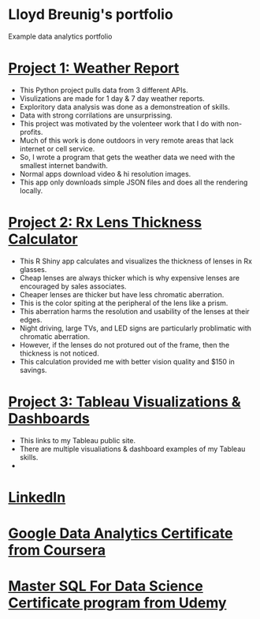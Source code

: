 # Lloyd Breunig's portfolio
Example data analytics portfolio

# [Project 1: Weather Report](https://github.com/LloydBreunig/Lloyd_portfolio/blob/main/weather_project.ipynb)
* This Python project pulls data from 3 different APIs.
* Visulizations are made for 1 day & 7 day weather reports.
* Exploritory data analysis was done as a demonstreation of skills.
* Data with strong corrilations are unsurprissing.
* This project was motivated by the volenteer work that I do with non-profits.
* Much of this work is done outdoors in very remote areas that lack internet or cell service.
* So, I wrote a program that gets the weather data we need with the smallest internet bandwith.
* Normal apps download video & hi resolution images.
* This app only downloads simple JSON files and does all the rendering locally.

# [Project 2: Rx Lens Thickness Calculator](https://github.com/LloydBreunig/Lloyd_portfolio/blob/main/Rx%20glasses%20shiny%20app.R)
* This R Shiny app calculates and visualizes the thickness of lenses in Rx glasses. 
* Cheap lenses are always thicker which is why expensive lenses are encouraged by sales associates.
* Cheaper lenses are thicker but have less chromatic aberration. 
* This is the color spiting at the peripheral of the lens like a prism.
* This aberration harms the resolution and usability of the lenses at their edges.
* Night driving, large TVs, and LED signs are particularly problimatic with chromatic aberration.
* However, if the lenses do not protured out of the frame, then the thickness is not noticed. 
* This calculation provided me with better vision quality and $150 in savings.


# [Project 3: Tableau Visualizations & Dashboards](https://public.tableau.com/app/profile/lloyd.breunig#!/?newProfile=&activeTab=0)
* This links to my Tableau public site.
* There are multiple visualiations & dashboard examples of my Tableau skills.
* 

# [LinkedIn](https://www.linkedin.com/in/lloyd-b-48bb95148/)

# [Google Data Analytics Certificate from Coursera]()

# [Master SQL For Data Science Certificate program from Udemy]()
